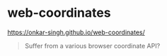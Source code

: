 # web-coordinates
https://onkar-singh.github.io/web-coordinates/
> Suffer from a various browser coordinate API?
